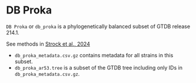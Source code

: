# DB Proka

`DB Proka` or `db_proka` is a phylogenetically balanced subset of GTDB release 214.1.

See methods in [Strock et al., 2024](https://doi.org/10.1101/2024.09.18.613068)

- `db_proka_metadata.csv.gz` contains metadata for all strains in this subset.
- `db_proka_ar53.tree` is a subset of the GTDB tree including only IDs in `db_proka_metadata.csv.gz`.
